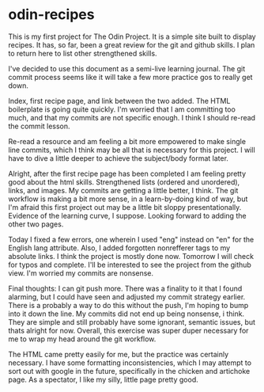 # odin-recipes
This is my first project for The Odin Project. It is a simple site built to display recipes. It has, so far, been a great review for the git and github skills. I plan to return here to list other strengthened skills.

I've decided to use this document as a semi-live learning journal. The git commit process seems like it will take a few more practice gos to really get down. 

Index, first recipe page, and link between the two added. The HTML boilerplate is going quite quickly. I'm worried that I am committing too much, and that my commits are not specific enough. I think I should re-read the commit lesson. 

Re-read a resource and am feeling a bit more empowered to make single line commits, which I think may be all that is  necessary for this project. I will have to dive a little deeper to achieve the subject/body format later. 

Alright, after the first recipe page has been completed I am feeling pretty good about the html skills. Strengthened lists (ordered and unordered), links, and images. My commits are getting a little better, I think. The git workflow is making a bit more sense, in a learn-by-doing kind of way, but I'm afraid this first project out may be a little bit sloppy presentationally. Evidence of the learning curve, I suppose. Looking forward to adding the other two pages. 

Today I fixed a few errors, one wherein I used "eng" instead on "en" for the English lang attribute. Also, I added forgotten nonrefferer tags to my absolute links. I think the project is mostly done now. Tomorrow I will check for typos and complete. I'll be interested to see the project from the github view. I'm worried my commits are nonsense. 

Final thoughts: I can git push more. There was a finality to it that I found alarming, but I could have seen and adjusted my commit strategy earlier. There is a probably a way to do this without the push, I'm hoping to bump into it down the line. My commits did not end up being nonsense, i think. They are simple and still probably have some ignorant, semantic issues, but thats alright for now. Overall, this exercise was super duper necessary for me to wrap my head around the git workflow. 

The HTML came pretty easily for me, but the practice was certainly necessary. I have some formatting inconsistencies, which I may attempt to sort out with google in the future, specifically in the chicken and artichoke page. As a spectator, I like my silly, little page pretty good. 
